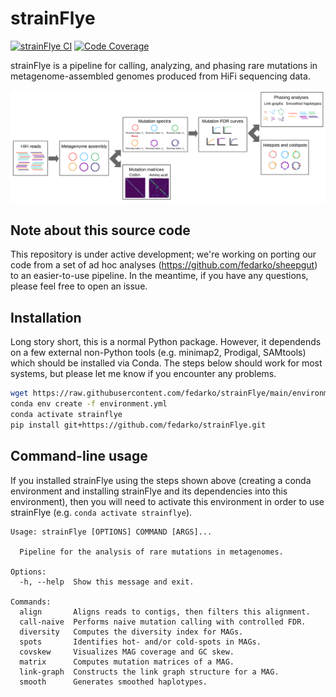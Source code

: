 # strainFlye

[![strainFlye CI](https://github.com/fedarko/strainFlye/actions/workflows/main.yml/badge.svg)](https://github.com/fedarko/strainFlye/actions/workflows/main.yml) [![Code Coverage](https://codecov.io/gh/fedarko/strainFlye/branch/main/graph/badge.svg)](https://codecov.io/gh/fedarko/strainFlye)

strainFlye is a pipeline for calling, analyzing, and phasing rare mutations
in metagenome-assembled genomes produced from HiFi sequencing data.

![strainFlye pipeline diagram](https://github.com/fedarko/strainFlye/raw/main/docs/strainflye-pipeline.png)

## Note about this source code

This repository is under active development; we're working on porting our code
from a set of ad hoc analyses (https://github.com/fedarko/sheepgut) to an
easier-to-use pipeline. In the meantime, if you have any questions,
please feel free to open an issue.

## Installation

Long story short, this is a normal Python package. However, it dependends on a
few external non-Python tools (e.g. minimap2, Prodigal, SAMtools) which should
be installed via Conda. The steps below should work for most systems, but
please let me know if you encounter any problems.

```bash
wget https://raw.githubusercontent.com/fedarko/strainFlye/main/environment.yml
conda env create -f environment.yml
conda activate strainflye
pip install git+https://github.com/fedarko/strainFlye.git
```

## Command-line usage

If you installed strainFlye using the steps shown above (creating a conda
environment and installing strainFlye and its dependencies into this
environment), then you will need to activate this environment in order to use
strainFlye (e.g. `conda activate strainflye`).

<!-- STARTDOCS -->
```
Usage: strainFlye [OPTIONS] COMMAND [ARGS]...

  Pipeline for the analysis of rare mutations in metagenomes.

Options:
  -h, --help  Show this message and exit.

Commands:
  align       Aligns reads to contigs, then filters this alignment.
  call-naive  Performs naive mutation calling with controlled FDR.
  diversity   Computes the diversity index for MAGs.
  spots       Identifies hot- and/or cold-spots in MAGs.
  covskew     Visualizes MAG coverage and GC skew.
  matrix      Computes mutation matrices of a MAG.
  link-graph  Constructs the link graph structure for a MAG.
  smooth      Generates smoothed haplotypes.
```
